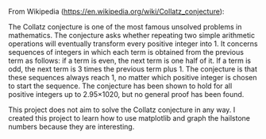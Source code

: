 From Wikipedia (https://en.wikipedia.org/wiki/Collatz_conjecture):

The Collatz conjecture is one of the most famous unsolved problems in mathematics. The conjecture asks whether repeating two simple arithmetic operations will eventually transform every positive integer into 1. It concerns sequences of integers in which each term is obtained from the previous term as follows: if a term is even, the next term is one half of it. If a term is odd, the next term is 3 times the previous term plus 1. The conjecture is that these sequences always reach 1, no matter which positive integer is chosen to start the sequence. The conjecture has been shown to hold for all positive integers up to 2.95×1020, but no general proof has been found.

This project does not aim to solve the Collatz conjecture in any way. I created this project to learn how to use matplotlib and graph the hailstone numbers because they are interesting.
